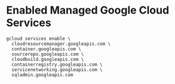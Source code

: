 # Enabled Managed Google Cloud Services

```shell
gcloud services enable \
  cloudresourcemanager.googleapis.com \
  container.googleapis.com \
  sourcerepo.googleapis.com \
  cloudbuild.googleapis.com \
  containerregistry.googleapis.com \
  servicenetworking.googleapis.com \
  sqladmin.googleapis.com
```